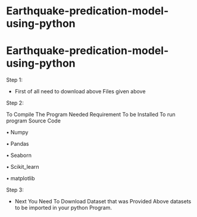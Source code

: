 # Earthquake-predication-model-using-python
# Earthquake-predication-model-using-python
Step 1:
* First of all need to download above Files given above


Step 2:


To Compile The Program Needed Requirement To be Installed To run program Source Code

•	Numpy

•	Pandas

•	Seaborn

•	Scikit_learn

•	matplotlib



Step 3:
* Next You Need To Download Dataset that was Provided Above datasets to be imported in your python Program.
